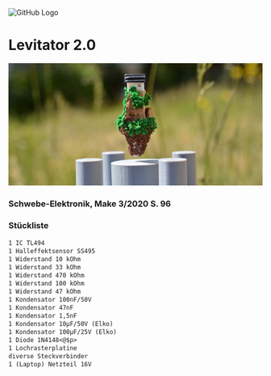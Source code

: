 ![GitHub Logo](http://www.heise.de/make/icons/make_logo.png)


Levitator 2.0
===============================

![Picture](https://github.com/MakeMagazinDE/Levitator2/blob/master/aufm_quer_kl.JPG)

### Schwebe-Elektronik, Make 3/2020 S. 96

### Stückliste

	1 IC TL494
	1 Halleffektsensor SS495
	1 Widerstand 10 kOhm
	1 Widerstand 33 kOhm
	1 Widerstand 470 kOhm
 	1 Widerstand 100 kOhm
 	1 Widerstand 47 kOhm
 	1 Kondensator 100nF/50V
 	1 Kondensator 47nF
 	1 Kondensator 1,5nF
 	1 Kondensator 10µF/50V (Elko)
 	1 Kondensator 100µF/25V (Elko)
 	1 Diode 1N4148<@$p>
 	1 Lochrasterplatine
 	diverse Steckverbinder
 	1 (Laptop) Netzteil 16V
